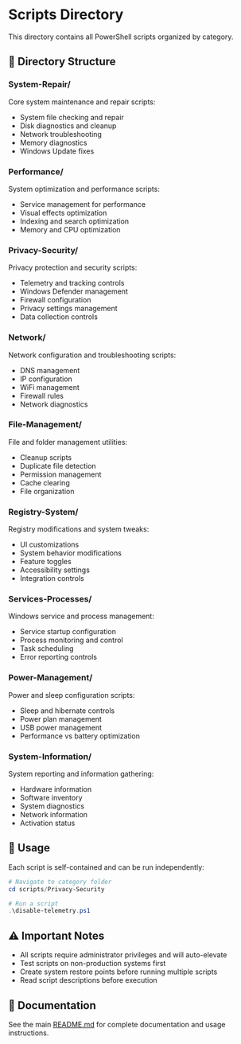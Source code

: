 # Scripts Directory

This directory contains all PowerShell scripts organized by category.

## 📁 Directory Structure

### System-Repair/
Core system maintenance and repair scripts:
- System file checking and repair
- Disk diagnostics and cleanup
- Network troubleshooting
- Memory diagnostics
- Windows Update fixes

### Performance/
System optimization and performance scripts:
- Service management for performance
- Visual effects optimization
- Indexing and search optimization
- Memory and CPU optimization

### Privacy-Security/
Privacy protection and security scripts:
- Telemetry and tracking controls
- Windows Defender management
- Firewall configuration
- Privacy settings management
- Data collection controls

### Network/
Network configuration and troubleshooting scripts:
- DNS management
- IP configuration
- WiFi management
- Firewall rules
- Network diagnostics

### File-Management/
File and folder management utilities:
- Cleanup scripts
- Duplicate file detection
- Permission management
- Cache clearing
- File organization

### Registry-System/
Registry modifications and system tweaks:
- UI customizations
- System behavior modifications
- Feature toggles
- Accessibility settings
- Integration controls

### Services-Processes/
Windows service and process management:
- Service startup configuration
- Process monitoring and control
- Task scheduling
- Error reporting controls

### Power-Management/
Power and sleep configuration scripts:
- Sleep and hibernate controls
- Power plan management
- USB power management
- Performance vs battery optimization

### System-Information/
System reporting and information gathering:
- Hardware information
- Software inventory
- System diagnostics
- Network information
- Activation status

## 🚀 Usage

Each script is self-contained and can be run independently:

```powershell
# Navigate to category folder
cd scripts/Privacy-Security

# Run a script
.\disable-telemetry.ps1
```

## ⚠️ Important Notes

- All scripts require administrator privileges and will auto-elevate
- Test scripts on non-production systems first
- Create system restore points before running multiple scripts
- Read script descriptions before execution

## 📖 Documentation

See the main [README.md](../README.md) for complete documentation and usage instructions.